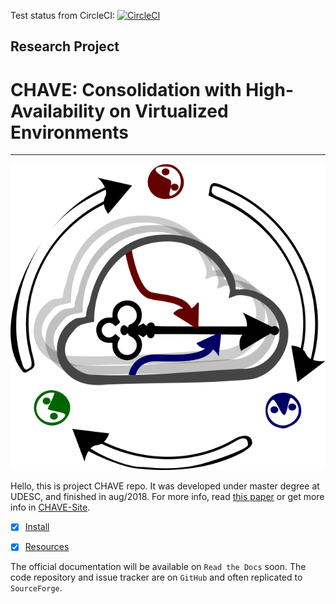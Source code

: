
Test status from CircleCI: [![CircleCI](https://circleci.com/gh/DanielFloripa/CHAVE-Sim.svg?style=svg)](https://circleci.com/gh/DanielFloripa/EAVIRA_CHAVE)

## Research Project
# CHAVE: Consolidation with High-Availability on Virtualized Environments
------------------------------

![logo](misc/docs/logo-chave.png)

Hello, this is project CHAVE repo.
It was developed under master degree at UDESC, and finished in aug/2018.
For more info, read [this paper](http://dscar.ga/files/works/2017-DEP.pdf) or get more info in [CHAVE-Site](http://dscar.ga/chave).

- [x] [Install](../../wiki/Install)

- [x] [Resources](../../wiki/Resources)


The official documentation will be available on `Read the Docs` soon.  The code repository and issue tracker are on `GitHub` and often replicated to `SourceForge`.